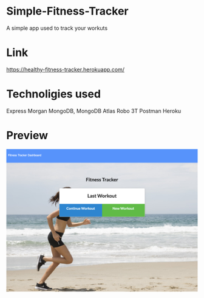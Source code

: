 # Simple-Fitness-Tracker

A simple app used to track your workuts

# Link

https://healthy-fitness-tracker.herokuapp.com/

# Technoligies used

Express
Morgan
MongoDB, MongoDB Atlas
Robo 3T
Postman
Heroku

# Preview

![PagePreview](./page.png)
